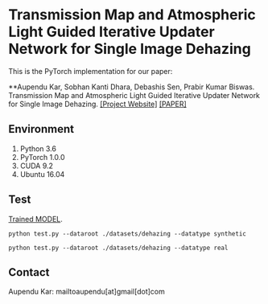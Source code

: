 # Transmission Map and Atmospheric Light Guided Iterative Updater Network for Single Image Dehazing
This is the PyTorch implementation for our paper:

**Aupendu Kar, Sobhan Kanti Dhara, Debashis Sen, Prabir Kumar Biswas. Transmission Map and Atmospheric Light Guided Iterative Updater Network for Single Image Dehazing. [[Project Website]](https://aupendu.github.io/iterative-dehaze) [[PAPER]](https://aupendu.github.io/iterative-dehaze)

## Environment
1. Python 3.6
2. PyTorch 1.0.0
3. CUDA 9.2
4. Ubuntu 16.04


## Test
[Trained MODEL](https://aupendu.github.io/iterative-dehaze).

```
python test.py --dataroot ./datasets/dehazing --datatype synthetic
```

```
python test.py --dataroot ./datasets/dehazing --datatype real
```



## Contact
Aupendu Kar: mailtoaupendu[at]gmail[dot]com
